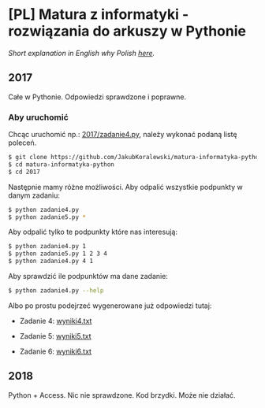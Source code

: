 # [PL] Matura z informatyki - rozwiązania do arkuszy w Pythonie

*Short explanation in English why Polish [here](README.en.md).*

## 2017

Całe w Pythonie. Odpowiedzi sprawdzone i poprawne.

### Aby uruchomić

Chcąc uruchomić np.: [2017/zadanie4.py](2017/zadanie4.py), należy wykonać podaną listę poleceń.

```bash
$ git clone https://github.com/JakubKoralewski/matura-informatyka-python.git
$ cd matura-informatyka-python
$ cd 2017
```

Następnie mamy różne możliwości. Aby odpalić wszystkie podpunkty w danym zadaniu:

```bash
$ python zadanie4.py
$ python zadanie5.py *
```

Aby odpalić tylko te podpunkty które nas interesują:

```bash
$ python zadanie4.py 1
$ python zadanie5.py 1 2 3 4
$ python zadanie4.py 4 1
```

Aby sprawdzić ile podpunktów ma dane zadanie:

```bash
$ python zadanie4.py --help
```

Albo po prostu podejrzeć wygenerowane już odpowiedzi tutaj:

- Zadanie 4: [wyniki4.txt](2017/wyniki4.txt)

- Zadanie 5: [wyniki5.txt](2017/wyniki5.txt)

- Zadanie 6: [wyniki6.txt](2017/wyniki6.txt)

## 2018

Python + Access. Nic nie sprawdzone. Kod brzydki. Może nie działać.
